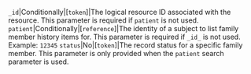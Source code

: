 `_id`|Conditionally|[`token`]|The logical resource ID associated with the resource. This parameter is required if `patient` is not used.
`patient`|Conditionally|[`reference`]|The identity of a subject to list family member history items for. This parameter is required if `_id_` is not used. Example: `12345`
`status`|No|[`token`]|The record status for a specific family member. This parameter is only provided when the `patient` search parameter is used.
